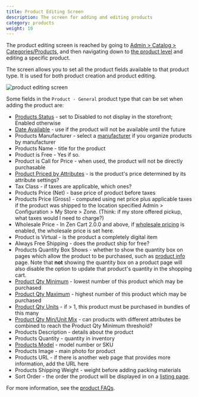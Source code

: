 ```yaml
---
title: Product Editing Screen
description: The screen for adding and editing products 
category: products
weight: 10
---
```


The product editing screen is reached by going to [Admin > Catalog > Categories/Products](/user/admin_pages/catalog/categories/), and then navigating down to [the product level](/user/admin_pages/catalog/categories_products/) and editing a specific product. 

The screen allows you to set all the product fields available to 
that product type.  It is used for both product creation and product editing.

![product editing screen](/images/product_edit.png)

Some fields in the `Product - General` product type that can be set 
when adding the product are: 


- [Products Status](/user/products/products_status/) - set to Disabled to not display in the storefront; Enabled otherwise
- [Date Available](/user/products/upcoming_products/) - use if the product will not be available until the future
- Products Manufacturer - select a [manufacturer](/user/admin_pages/catalog/manufacturers/) if you organize products by manufacturer
- Products Name - title for the product 
- Product is Free - Yes if so. 
- Product is Call for Price - when used, the product will not be directly purchasable
- [Product Priced by Attributes](/user/products/attribute_pricing/) - is the product's price determined by its attribute settings?  
- Tax Class - if taxes are applicable, which ones? 
- Products Price (Net) - base price of product before taxes 
- Products Price (Gross) - computed using net price plus applicable taxes if the product was shipped to the location specified Admin > Configuration > My Store > Zone.  (Think: if my store offered pickup, what taxes would I need to charge?)
- Wholesale Price - In Zen Cart 2.0.0 and above, if [wholesale pricing](/user/products/wholesale_pricing) is enabled, the wholesale price is set here. 
- Product is Virtual - is the product a completely digital item 
- Always Free Shipping - does the product ship for free? 
- Products Quantity Box Shows - whether to show the quantity box on pages which allow the product to be purchased, such as [product info](/user/products/product_info) page. Note that **not** showing the quantity box on a product page will also disable the option to update that product's quantity in the shopping cart.  
- [Product Qty Minimum](/user/products/product_units/) - lowest number of this product which may be purchased 
- [Product Qty Maximum](/user/products/product_units/) - highest number of this product which may be purchased 
- [Product Qty Units](/user/products/product_units/) - if > 1, this product must be purchased in bundles of this many 
- [Product Qty Min/Unit Mix](/user/products/mixed_on/) - can products with different attributes be combined to reach the Product Qty Minimum threshold? 
- Products Description - details about the product 
- Products Quantity - quantity in inventory 
- [Products Model](/user/products/product_model/) - model number or SKU 
- Products Image - main photo for product 
- Products URL - if there is another web page that provides more information, add the URL here 
- Products Shipping Weight - weight before adding packing materials 
- Sort Order - the order the product will be displayed in on a [listing page](/user/products/product_listing/). 

For more information, see the [product FAQs](/user/products/). 

